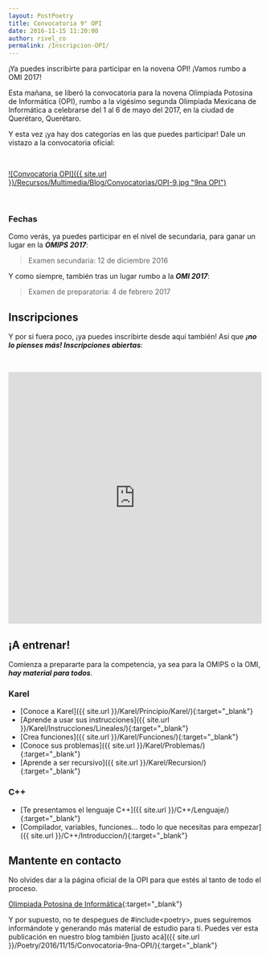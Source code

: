 ```yaml
---
layout: PostPoetry
title: Convocatoria 9° OPI
date: 2016-11-15 11:20:00
author: rivel_co
permalink: /Inscripcion-OPI/
---
```


¡Ya puedes inscribirte para participar en la novena OPI! ¡Vamos rumbo a OMI 2017!

Esta mañana, se liberó la convocatoria para la novena Olimpiada Potosina de Informática (OPI), rumbo a la vigésimo segunda Olimpiada Mexicana de Informática a celebrarse del 1 al 6 de mayo del 2017, en la ciudad de Querétaro, Querétaro.

Y esta vez ¡ya hay dos categorías en las que puedes participar! Dale un vistazo a la convocatoria oficial:

&nbsp;

<a href="{{ site.url }}/Recursos/Multimedia/Blog/Convocatorias/OPI-9.jpg" data-lightbox="image-1">![Convocatoria OPI]({{ site.url }}/Recursos/Multimedia/Blog/Convocatorias/OPI-9.jpg "9na OPI")</a>

&nbsp;

### Fechas

Como verás, ya puedes participar en el nivel de secundaria, para ganar un lugar en la ***OMIPS 2017***:

> Examen secundaria: 12 de diciembre 2016

Y como siempre, también tras un lugar rumbo a la ***OMI 2017***:

> Examen de preparatoria: 4 de febrero 2017

## Inscripciones

Y por si fuera poco, ¡ya puedes inscribirte desde aquí también! Así que ***¡no lo pienses más! Inscripciones abiertas***:

&nbsp;

<iframe src="https://docs.google.com/forms/d/e/1FAIpQLSee248qVs7JFj7TsZP_tAky55vT4Lit9hZHM6pxFKFYYgtxqQ/viewform?embedded=true" width="100%" height="500" frameborder="0" marginheight="0" marginwidth="0">Cargando...</iframe>

## ¡A entrenar!

Comienza a prepararte para la competencia, ya sea para la OMIPS o la OMI, ***hay material para todos***.

### Karel

- [Conoce a Karel]({{ site.url }}/Karel/Principio/Karel/){:target="_blank"}
- [Aprende a usar sus instrucciones]({{ site.url }}/Karel/Instrucciones/Lineales/){:target="_blank"}
- [Crea funciones]({{ site.url }}/Karel/Funciones/){:target="_blank"}
- [Conoce sus problemas]({{ site.url }}/Karel/Problemas/){:target="_blank"}
- [Aprende a ser recursivo]({{ site.url }}/Karel/Recursion/){:target="_blank"}

### C++

- [Te presentamos el lenguaje C++]({{ site.url }}/C++/Lenguaje/){:target="_blank"}
- [Compilador, variables, funciones... todo lo que necesitas para empezar]({{ site.url }}/C++/Introduccion/){:target="_blank"}

## Mantente en contacto

No olvides dar <i class="fa fa-thumbs-o-up" aria-hidden="true"></i> a la página oficial de la OPI para que estés al tanto de todo el proceso.

<i class="fa fa-facebook-square" aria-hidden="true"></i> [Olimpiada Potosina de Informática](https://www.facebook.com/olimpiada.potosina.de.informatica){:target="_blank"}

Y por supuesto, no te despegues de \#include&lt;<int>poetry</int>&gt;, pues seguiremos informándote y generando más material de estudio para ti. Puedes ver esta publicación en nuestro blog también [justo acá]({{ site.url }}/Poetry/2016/11/15/Convocatoria-9na-OPI/){:target="_blank"}
